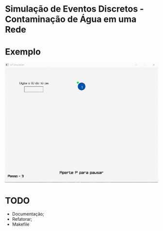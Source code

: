 # Simulação de Eventos Discretos - Contaminação de Água em uma Rede

# Exemplo
![](docs/example.gif)

# TODO
- Documentação;
- Refatorar;
- Makefile
